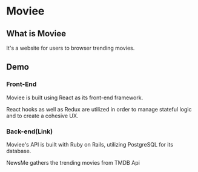 # Moviee

## What is Moviee

It's a website for users to browser trending movies.

## Demo

### Front-End

Moviee is built using React as its front-end framework.

React hooks as well as Redux are utilized in order to manage stateful logic and to create a cohesive UX.

### Back-end(Link)

Moviee's API is built with Ruby on Rails, utilizing PostgreSQL for its database.

NewsMe gathers the trending movies from TMDB Api
